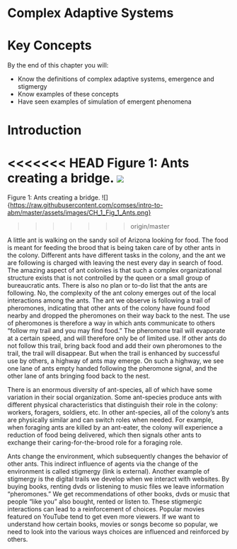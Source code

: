 # Complex Adaptive Systems

# Key Concepts


By the end of this chapter you will:

* Know the definitions of complex adaptive systems, emergence and stigmergy
* Know examples of these concepts
* Have seen examples of simulation of emergent phenomena




# Introduction

<<<<<<< HEAD
Figure 1: Ants creating a bridge.
![](https://raw.githubusercontent.com/comses/intro-to-abm/master/assets/images/CH_1_Fig_1_Ants.png)
=======
Figure 1: Ants creating a bridge. ![]{https://raw.githubusercontent.com/comses/intro-to-abm/master/assets/images/CH_1_Fig_1_Ants.png}
>>>>>>> origin/master


A little ant is walking on the sandy soil of Arizona looking for food. The food is meant for feeding the brood that is being taken care of by other ants in the colony. Different ants have different tasks in the colony, and the ant we are following is charged with leaving the nest every day in search of food. The amazing aspect of ant colonies is that such a complex organizational structure exists that is not controlled by the queen or a small group of bureaucratic ants. There is also no plan or to-do list that the ants are following. No, the complexity of the ant colony emerges out of the local interactions among the ants. The ant we observe is following a trail of pheromones, indicating that other ants of the colony have found food nearby and dropped the pheromones on their way back to the nest. The use of pheromones is therefore a way in which ants communicate to others “follow my trail and you may find food.” The pheromone trail will evaporate at a certain speed, and will therefore only be of limited use. If other ants do not follow this trail, bring back food and add their own pheromones to the trail, the trail will disappear. But when the trail is enhanced by successful use by others, a highway of ants may emerge. On such a highway, we see one lane of ants empty handed following the pheromone signal, and the other lane of ants bringing food back to the nest.

There is an enormous diversity of ant-species, all of which have some variation in their social organization. Some ant-species produce ants with different physical characteristics that distinguish their role in the colony: workers, foragers, soldiers, etc. In other ant-species, all of the colony’s ants are physically similar and can switch roles when needed. For example, when foraging ants are killed by an ant-eater, the colony will experience a reduction of food being delivered, which then signals other ants to exchange their caring-for-the-brood role for a foraging role.

Ants change the environment, which subsequently changes the behavior of other ants. This indirect influence of agents via the change of the environment is called stigmergy (link is external). Another example of stigmergy is the digital trails we develop when we interact with websites. By buying books, renting dvds or listening to music files we leave information “pheromones.” We get recommendations of other books, dvds or music that people “like you” also bought, rented or listen to. These stigmergic interactions can lead to a reinforcement of choices. Popular movies featured on YouTube tend to get even more viewers. If we want to understand how certain books, movies or songs become so popular, we need to look into the various ways choices are influenced and reinforced by others.
